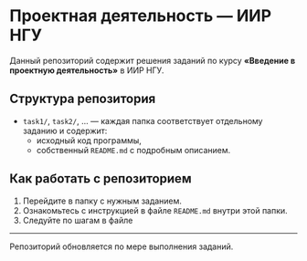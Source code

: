 # Проектная деятельность — ИИР НГУ

Данный репозиторий содержит решения заданий по курсу **«Введение в проектную деятельность»** в ИИР НГУ.  

## Структура репозитория

- `task1/`, `task2/`, ... — каждая папка соответствует отдельному заданию и содержит:
  - исходный код программы,
  - собственный `README.md` с подробным описанием.

## Как работать с репозиторием

1. Перейдите в папку с нужным заданием.  
2. Ознакомьтесь с инструкцией в файле `README.md` внутри этой папки.  
3. Следуйте по шагам в файле

---

Репозиторий обновляется по мере выполнения заданий.

